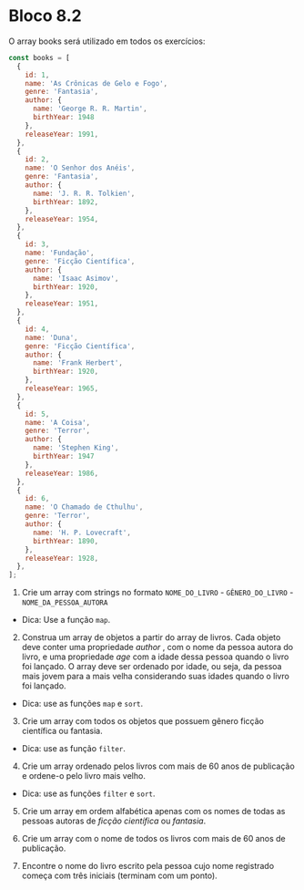 # Bloco 8.2

O array books será utilizado em todos os exercícios:
```javascript
const books = [
  {
    id: 1,
    name: 'As Crônicas de Gelo e Fogo',
    genre: 'Fantasia',
    author: {
      name: 'George R. R. Martin',
      birthYear: 1948
    },
    releaseYear: 1991,
  },
  {
    id: 2,
    name: 'O Senhor dos Anéis',
    genre: 'Fantasia',
    author: {
      name: 'J. R. R. Tolkien',
      birthYear: 1892,
    },
    releaseYear: 1954,
  },
  {
    id: 3,
    name: 'Fundação',
    genre: 'Ficção Científica',
    author: {
      name: 'Isaac Asimov',
      birthYear: 1920,
    },
    releaseYear: 1951,
  },
  {
    id: 4,
    name: 'Duna',
    genre: 'Ficção Científica',
    author: {
      name: 'Frank Herbert',
      birthYear: 1920,
    },
    releaseYear: 1965,
  },
  {
    id: 5,
    name: 'A Coisa',
    genre: 'Terror',
    author: {
      name: 'Stephen King',
      birthYear: 1947
    },
    releaseYear: 1986,
  },
  {
    id: 6,
    name: 'O Chamado de Cthulhu',
    genre: 'Terror',
    author: {
      name: 'H. P. Lovecraft',
      birthYear: 1890,
    },
    releaseYear: 1928,
  },
];
```
1. Crie um array com strings no formato `NOME_DO_LIVRO` - `GÊNERO_DO_LIVRO` - `NOME_DA_PESSOA_AUTORA`

- Dica: Use a função `map`.

2. Construa um array de objetos a partir do array de livros. Cada objeto deve conter uma propriedade *author* , com o nome da pessoa autora do livro, e uma propriedade *age* com a idade dessa pessoa quando o livro foi lançado. O array deve ser ordenado por idade, ou seja, da pessoa mais jovem para a mais velha considerando suas idades quando o livro foi lançado.

- Dica: use as funções `map` e `sort`.

3. Crie um array com todos os objetos que possuem gênero ficção científica ou fantasia.

- Dica: use as função `filter`.

4. Crie um array ordenado pelos livros com mais de 60 anos de publicação e ordene-o pelo livro mais velho.

- Dica: use as funções `filter` e `sort`.

5. Crie um array em ordem alfabética apenas com os nomes de todas as pessoas autoras de *ficção científica* ou *fantasia*.

6. Crie um array com o nome de todos os livros com mais de 60 anos de publicação.

7. Encontre o nome do livro escrito pela pessoa cujo nome registrado começa com três iniciais (terminam com um ponto).